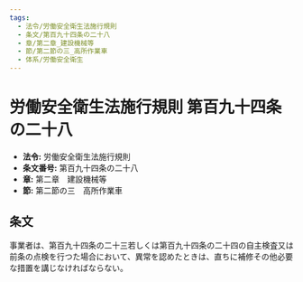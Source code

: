 ```yaml
---
tags:
  - 法令/労働安全衛生法施行規則
  - 条文/第百九十四条の二十八
  - 章/第二章_建設機械等
  - 節/第二節の三_高所作業車
  - 体系/労働安全衛生
---
```

# 労働安全衛生法施行規則 第百九十四条の二十八

- **法令:** 労働安全衛生法施行規則
- **条文番号:** 第百九十四条の二十八
- **章:** 第二章　建設機械等
- **節:** 第二節の三　高所作業車

## 条文
事業者は、第百九十四条の二十三若しくは第百九十四条の二十四の自主検査又は前条の点検を行つた場合において、異常を認めたときは、直ちに補修その他必要な措置を講じなければならない。

